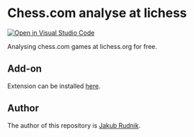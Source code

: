# Chess.com analyse at lichess

[![Open in Visual Studio Code](https://open.vscode.dev/badges/open-in-vscode.svg)](https://open.vscode.dev/Zeraye/chess-analysis-firefox-extension)

Analysing chess.com games at lichess.org for free.

## Add-on

Extension can be installed [here](https://addons.mozilla.org/en-US/firefox/addon/chess-com-analysis-at-lichess/).

## Author

The author of this repository is [Jakub Rudnik](https://github.com/Zeraye).

